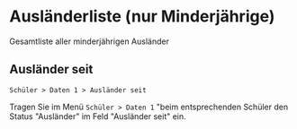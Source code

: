 ﻿# Ausländerliste (nur Minderjährige)

Gesamtliste aller minderjährigen Ausländer

## Ausländer seit

`Schüler > Daten 1 > Ausländer seit`

Tragen Sie im Menü `Schüler > Daten 1` "beim entsprechenden Schüler den Status "Ausländer"  im Feld "Ausländer seit" ein.